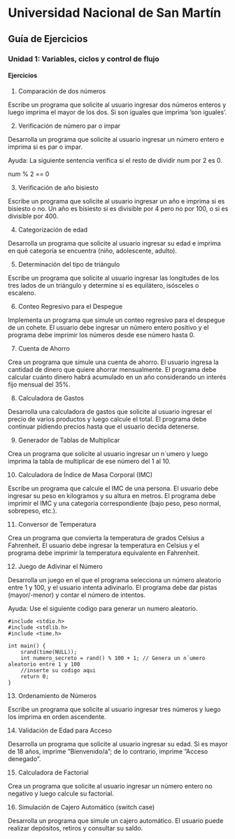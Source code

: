 # Universidad Nacional de San Martín
## Guía de Ejercicios
### Unidad 1: Variables, ciclos y control de flujo

#### Ejercicios

1. Comparación de dos números

Escribe un programa que solicite al usuario ingresar dos números enteros y luego imprima el mayor de los dos. Si son iguales que imprima ’son iguales’.

2. Verificación de número par o impar

Desarrolla un programa que solicite al usuario ingresar un número entero e imprima si es par o impar.

Ayuda: La siguiente sentencia verifica si el resto de dividir num por 2 es 0.

num % 2 == 0

3. Verificación de año bisiesto

Escribe un programa que solicite al usuario ingresar un año e imprima si es bisiesto o no. Un año es bisiesto si es divisible por 4 pero no por 100, o si es divisible por 400.

4. Categorización de edad

Desarrolla un programa que solicite al usuario ingresar su edad e imprima en qué categoría se encuentra (niño, adolescente, adulto).

5. Determinación del tipo de triángulo

Escribe un programa que solicite al usuario ingresar las longitudes de los tres lados de un triángulo y determine si es equilátero, isósceles o escaleno.

6. Conteo Regresivo para el Despegue

Implementa un programa que simule un conteo regresivo para el despegue de un cohete. El usuario debe ingresar un número entero positivo y el programa debe imprimir los números desde ese número hasta 0.

7. Cuenta de Ahorro

Crea un programa que simule una cuenta de ahorro. El usuario ingresa la cantidad de dinero que quiere ahorrar mensualmente. El programa debe calcular cuánto dinero habrá acumulado en un año considerando un interés fijo mensual
del 35%.

8. Calculadora de Gastos

Desarrolla una calculadora de gastos que solicite al usuario ingresar el precio de varios productos y luego calcule el total. El programa debe continuar pidiendo precios hasta que el usuario decida detenerse.

9. Generador de Tablas de Multiplicar

Crea un programa que solicite al usuario ingresar un n´umero y luego imprima la tabla de multiplicar de ese número del 1 al 10.

10. Calculadora de Índice de Masa Corporal (IMC)

Escribe un programa que calcule el IMC de una persona. El usuario debe ingresar su peso en kilogramos y su altura en metros. El programa debe imprimir el IMC y una categoría correspondiente (bajo peso, peso normal, sobrepeso, etc.).

11. Conversor de Temperatura

Crea un programa que convierta la temperatura de grados Celsius a Fahrenheit. El usuario debe ingresar la temperatura en Celsius y el programa debe imprimir la temperatura equivalente en Fahrenheit.

12. Juego de Adivinar el Número

Desarrolla un juego en el que el programa selecciona un número aleatorio entre 1 y 100, y el usuario intenta adivinarlo. El programa debe dar pistas (mayor/-menor) y contar el número de intentos.

Ayuda: Use el siguiente codigo para generar un numero aleatorio.

```
#include <stdio.h>
#include <stdlib.h>
#include <time.h>

int main() {
    srand(time(NULL));
    int numero_secreto = rand() % 100 + 1; // Genera un n´umero aleatorio entre 1 y 100
    //inserte su codigo aqui
    return 0;
}
```
13. Ordenamiento de Números

Escribe un programa que solicite al usuario ingresar tres números y luego los imprima en orden ascendente.

14. Validación de Edad para Acceso

Desarrolla un programa que solicite al usuario ingresar su edad. Si es mayor de 18 años, imprime ”Bienvenido/a”; de lo contrario, imprime ”Acceso denegado”.

15. Calculadora de Factorial

Crea un programa que solicite al usuario ingresar un número entero no negativo y luego calcule su factorial.

16. Simulación de Cajero Automático (switch case)

Desarrolla un programa que simule un cajero automático. El usuario puede realizar depósitos, retiros y consultar su saldo.
